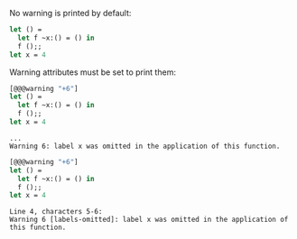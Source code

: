No warning is printed by default:

```ocaml
let () =
  let f ~x:() = () in
  f ();;
let x = 4
```

Warning attributes must be set to print them:

```ocaml version<4.12
[@@@warning "+6"]
let () =
  let f ~x:() = () in
  f ();;
let x = 4
```
```mdx-error
...
Warning 6: label x was omitted in the application of this function.
```

```ocaml version>=4.12
[@@@warning "+6"]
let () =
  let f ~x:() = () in
  f ();;
let x = 4
```
```mdx-error
Line 4, characters 5-6:
Warning 6 [labels-omitted]: label x was omitted in the application of this function.
```
